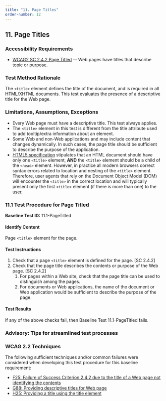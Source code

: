```yaml
---
title: "11. Page Titles"
order-number: 12
---
```

## 11. Page Titles

### Accessibility Requirements

-   [WCAG2 SC 2.4.2 Page Titled](https://www.w3.org/WAI/WCAG22/Understanding/page-titled) -- Web pages have titles that describe topic or purpose.

### Test Method Rationale

The `<title>` element defines the title of the document, and is required in all HTML/XHTML documents. This test evaluates the presence of a descriptive title for the Web page.

### Limitations, Assumptions, Exceptions

-   Every Web page must have a descriptive title. This test always applies.
-   The `<title>` element in this test is different from the title attribute used to add tooltip/extra information about an element.
-   Some Web and non-Web applications and may include content that changes dynamically. In such cases, the page title should be sufficient to describe the purpose of the application.
-   [HTML5 specification](https://www.w3.org/TR/html50/document-metadata.html#the-title-element) stipulates that an HTML document should have only one `<title>` element,  **AND**  the `<title>` element should be a child of the `<head>` element. However, in practice all modern browsers correct syntax errors related to location and nesting of the `<title>` element. Therefore, user agents that rely on the Document Object Model (DOM) will encounter the `<title>` in the correct location and will typically present only the first `<title>` element (if there is more than one) to the user.

### 11.1 Test Procedure for Page Titled

**Baseline Test ID:** 11.1-PageTitled
#### Identify Content
<p id="1IC">Page <code>&lt;title&gt;</code> element for the page.</p>

#### Test Instructions
<ol id="1TI">
    <li id="1TI-1">Check that a page <code>&lt;title&gt;</code> element is defined for the page. [SC 2.4.2]</li>
    <li id="1TI-2">Check that the page title describes the contents or purpose of the Web page. [SC 2.4.2]
        <ol>
            <li id="1TI-2i">For pages within a Web site, check that the page title can be used to distinguish among the pages.</li>
            <li id="1TI-2ii">For documents or Web applications, the name of the document or Web application would be sufficient to describe the purpose of the page.</li>
        </ol></li>
</ol>

#### Test Results
<p id="1TR">If any of the above checks fail, then Baseline Test 11.1-PageTitled fails.</p>

### Advisory: Tips for streamlined test processes

### WCAG 2.2 Techniques

The following sufficient techniques and/or common failures were considered when developing this test procedure for this baseline requirement:
-   [F25: Failure of Success Criterion 2.4.2 due to the title of a Web page not identifying the contents](https://www.w3.org/WAI/WCAG22/Techniques/failures/F25)
-   [G88: Providing descriptive titles for Web page](https://www.w3.org/WAI/WCAG22/Techniques/general/G88)
-   [H25: Providing a title using the title element](https://www.w3.org/WAI/WCAG22/Techniques/html/H25)
    
